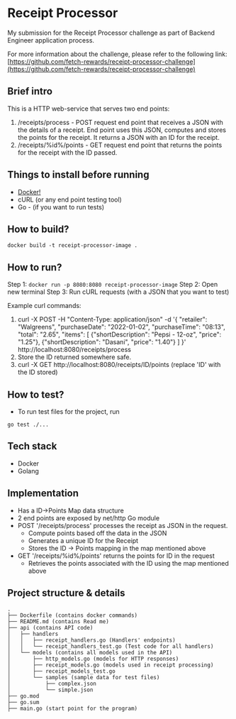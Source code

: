﻿# Receipt Processor 

My submission for the Receipt Processor challenge as part of Backend Engineer application process.

For more information about the challenge, please refer to the following link: [https://github.com/fetch-rewards/receipt-processor-challenge](https://github.com/fetch-rewards/receipt-processor-challenge)

## Brief intro

This is a HTTP web-service that serves two end points:
1. /receipts/process - POST request end point that receives a JSON with the details of a receipt. End point uses this JSON, computes and stores the points for the receipt. It returns a JSON with an ID for the receipt.
2. /receipts/%id%/points - GET request end point that returns the points for the receipt with the ID passed.

## Things to install before running

* [Docker!](https://docs.docker.com/get-docker/)
* cURL (or any end point testing tool)
* Go - (if you want to run tests)

## How to build?

    docker build -t receipt-processor-image .

## How to run?

 Step 1: `docker run -p 8080:8080 receipt-processor-image`
 Step 2: Open new terminal
 Step 3: Run cURL requests (with a JSON that you want to test) 


Example curl commands: 

1. curl -X POST -H "Content-Type: application/json" -d '{
		    "retailer": "Walgreens",
		    "purchaseDate": "2022-01-02",
		    "purchaseTime": "08:13",
		    "total": "2.65",
		    "items": [
		        {"shortDescription": "Pepsi - 12-oz", "price": "1.25"},
		        {"shortDescription": "Dasani", "price": "1.40"}
		    ]
		}' http://localhost:8080/receipts/process
2. Store the ID returned somewhere safe.
3. curl -X GET http://localhost:8080/receipts/ID/points (replace 'ID' with the ID stored)

## How to test?

* To run test files for the project, run

 `go test ./...`


## Tech stack

- Docker
- Golang

## Implementation

- Has a ID->Points Map data structure
- 2 end points are exposed by net/http Go module
- POST '/receipts/process' processes the receipt as JSON in the request.
	- Compute points based off the data in the JSON
	- Generates a unique ID for the Receipt
	- Stores the ID -> Points mapping in the map mentioned above
- GET '/receipts/%id%/points' returns the points for ID in the request
	- Retrieves the points associated with the ID using the map mentioned above

## Project structure & details

```
.
├── Dockerfile (contains docker commands)
├── README.md (contains Read me)
├── api (contains API code)
│   ├── handlers
│   │   ├── receipt_handlers.go (Handlers' endpoints)
│   │   └── receipt_handlers_test.go (Test code for all handlers)
│   └── models (contains all models used in the API)
│       ├── http_models.go (models for HTTP responses)
│       ├── receipt_models.go (models used in receipt processing)
│       ├── receipt_models_test.go
│       └── samples (sample data for test files)
│           ├── complex.json
│           └── simple.json
├── go.mod
├── go.sum
├── main.go (start point for the program)



```





